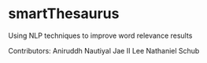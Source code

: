 # smartThesaurus
Using NLP techniques to improve word relevance results

Contributors:
Aniruddh Nautiyal
Jae II Lee
Nathaniel Schub
